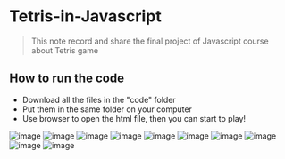 # Tetris-in-Javascript
> This note record and share the final project of Javascript course about Tetris game
## How to run the code
* Download all the files in the "code" folder
* Put them in the same folder on your computer
* Use browser to open the html file, then you can start to play!

![image](https://github.com/jjjjjenny77/images/blob/main/Javascript%E6%9B%B8%E9%9D%A2%E5%A0%B1%E5%91%8A_page-0001.jpg)
![image](https://github.com/jjjjjenny77/images/blob/main/Javascript%E6%9B%B8%E9%9D%A2%E5%A0%B1%E5%91%8A_page-0002.jpg)
![image](https://github.com/jjjjjenny77/images/blob/main/Javascript%E6%9B%B8%E9%9D%A2%E5%A0%B1%E5%91%8A_page-0003.jpg)
![image](https://github.com/jjjjjenny77/images/blob/main/Javascript%E6%9B%B8%E9%9D%A2%E5%A0%B1%E5%91%8A_page-0004.jpg)
![image](https://github.com/jjjjjenny77/images/blob/main/Javascript%E6%9B%B8%E9%9D%A2%E5%A0%B1%E5%91%8A_page-0005.jpg)
![image](https://github.com/jjjjjenny77/images/blob/main/Javascript%E6%9B%B8%E9%9D%A2%E5%A0%B1%E5%91%8A_page-0006.jpg)
![image](https://github.com/jjjjjenny77/images/blob/main/Javascript%E6%9B%B8%E9%9D%A2%E5%A0%B1%E5%91%8A_page-0007.jpg)
![image](https://github.com/jjjjjenny77/images/blob/main/Javascript%E6%9B%B8%E9%9D%A2%E5%A0%B1%E5%91%8A_page-0008.jpg)
![image](https://github.com/jjjjjenny77/images/blob/main/Javascript%E6%9B%B8%E9%9D%A2%E5%A0%B1%E5%91%8A_page-0009.jpg)
![image](https://github.com/jjjjjenny77/images/blob/main/Javascript%E6%9B%B8%E9%9D%A2%E5%A0%B1%E5%91%8A_page-0010.jpg)
